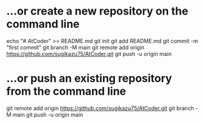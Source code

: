 # …or create a new repository on the command line
echo "# AtCoder" >> README.md
git init
git add README.md
git commit -m "first commit"
git branch -M main
git remote add origin https://github.com/sugikazu75/AtCoder.git
git push -u origin main

# …or push an existing repository from the command line
git remote add origin https://github.com/sugikazu75/AtCoder.git
git branch -M main
git push -u origin main